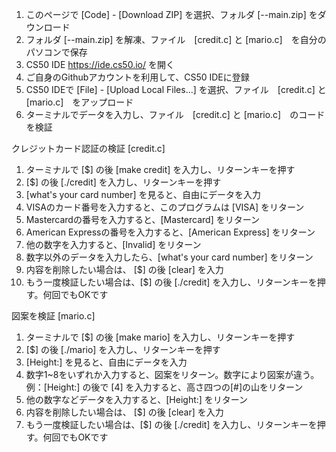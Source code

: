1. このページで [Code] - [Download ZIP] を選択、フォルダ [--main.zip] をダウンロード　
2. フォルダ [--main.zip] を解凍、ファイル　[credit.c] と [mario.c]　を自分のパソコンで保存
3. CS50 IDE https://ide.cs50.io/ を開く　　
4. ご自身のGithubアカウントを利用して、CS50 IDEに登録   　　
5. CS50 IDEで [File] - [Upload Local Files...] を選択、ファイル　[credit.c] と [mario.c]　をアップロード　　
6. ターミナルでデータを入力し、ファイル　[credit.c] と [mario.c]　のコードを検証

クレジットカード認証の検証 [credit.c]　　
1. ターミナルで [$] の後 [make credit] を入力し、リターンキーを押す　　　　　　
2. [$] の後 [./credit] を入力し、リターンキーを押す　　　
3. [what's your card number] を見ると、自由にデータを入力　　
4. VISAのカード番号を入力すると、このプログラムは [VISA] をリターン　　
5. Mastercardの番号を入力すると、[Mastercard] をリターン　　
6. American Expressの番号を入力すると、[American Express] をリターン  
7. 他の数字を入力すると、[Invalid] をリターン  
8. 数字以外のデータを入力したら、[what's your card number] をリターン　　
9. 内容を削除したい場合は、 [$] の後 [clear] を入力  
10. もう一度検証したい場合は、[$] の後 [./credit] を入力し、リターンキーを押す。何回でもOKです　　

図案を検証 [mario.c]　　
1. ターミナルで [$] の後 [make mario] を入力し、リターンキーを押す  
2. [$] の後 [./mario] を入力し、リターンキーを押す  
3. [Height:] を見ると、自由にデータを入力　　
4. 数字1~8をいずれか入力すると、図案をリターン。数字により図案が違う。例：[Height:] の後で [4] を入力すると、高さ四つの[#]の山をリターン　　
5. 他の数字などデータを入力すると、[Height:] をリターン
6. 内容を削除したい場合は、 [$] の後 [clear] を入力  
7. もう一度検証したい場合は、[$] の後 [./credit] を入力し、リターンキーを押す。何回でもOKです
